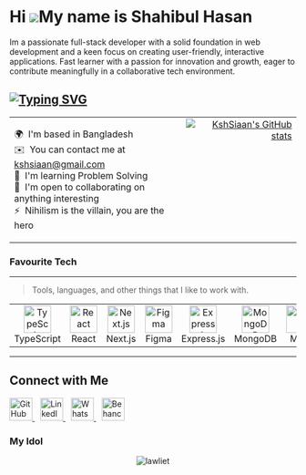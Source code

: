 Hi ![](https://user-images.githubusercontent.com/18350557/176309783-0785949b-9127-417c-8b55-ab5a4333674e.gif)My name is Shahibul Hasan
======================================================================================================================================
Im a passionate full-stack developer with a solid foundation in web development and a keen focus on creating user-friendly, interactive applications. Fast learner with a passion for innovation and growth, eager to contribute meaningfully in a collaborative tech environment.

[![Typing SVG](https://readme-typing-svg.demolab.com?font=Geo&pause=1000&color=FFFFFF&repeat=false&width=435&lines=Web+developer%2C+Web+designer%2C+Music+artist)](https://git.io/typing-svg)
-----------------------------------------

<table style="width: 100%; table-layout: fixed;">
  <tr>
    <!-- Left Text Column -->
    <td style="width: 60%; vertical-align: top;">
      <p>
        🌍  I'm based in Bangladesh<br />
        ✉️  You can contact me at <a href="mailto:kshsiaan@gmail.com">kshsiaan@gmail.com</a><br />
        🧠  I'm learning Problem Solving<br />
        🤝  I'm open to collaborating on anything interesting<br />
        ⚡  Nihilism is the villain, you are the hero
      </p>
    </td>
    <!-- Right GitHub Stats Column -->
    <td style="width: 40%; text-align: right; vertical-align: top;">
      <a href="http://www.github.com/KshSiaan">
        <img src="https://github-readme-stats.vercel.app/api?username=KshSiaan&show_icons=true&hide=&count_private=true&title_color=0891b2&text_color=ffffff&icon_color=0891b2&bg_color=1c1917&hide_border=true&show_icons=true" alt="KshSiaan's GitHub stats" />
      </a>
    </td>
  </tr>
</table>

### Favourite Tech

---
> Tools, languages, and other things that I like to work with.
> 
<table> <tr> <td align="center" width="96"> 
  <a href="#tech"> <img src="https://skillicons.dev/icons?i=ts" width="48" height="48" alt="TypeScript" /> </a>
  <br>
  TypeScript </td> <td align="center" width="96"> <a href="#tech"> <img src="https://skillicons.dev/icons?i=react" width="48" height="48" alt="React" /> </a> <br>React </td> <td align="center" width="96"> <a href="#tech"> <img src="https://skillicons.dev/icons?i=nextjs" width="48" height="48" alt="Next.js" /> </a> <br>Next.js </td> <td align="center" width="96"> <a href="#tech"> <img src="https://skillicons.dev/icons?i=figma" width="48" height="48" alt="Figma" /> </a> <br>Figma </td> <td align="center" width="96"> <a href="#tech"> <img src="https://skillicons.dev/icons?i=express" width="48" height="48" alt="Express.js" /> </a> <br>Express.js </td> <td align="center" width="96"> <a href="#tech"> <img src="https://skillicons.dev/icons?i=mongodb" width="48" height="48" alt="MongoDB" /> </a> <br>MongoDB </td> <td align="center" width="96"> <a href="#tech"> <img src="https://go-skill-icons.vercel.app/api/icons?i=miro" width="48" height="48" alt="Miro" /> </a> <br>Miro </td> <td align="center" width="96"> <a href="#tech"> <img src="https://go-skill-icons.vercel.app/api/icons?i=tailwind" width="48" height="48" alt="Tailwind CSS" /> </a> <br>Tailwind </td> </tr> </table>

---

## Connect with Me  

<a href="https://github.com/KshSiaan" target="_blank" style="margin-right: 10px;">
  <img src="https://github.com/gauravghongde/social-icons/blob/master/SVG/Color/Github.svg" alt="GitHub" width="40" height="40"/>
</a>
<a href="https://www.linkedin.com/in/shahibul-hasan-777395302" target="_blank" style="margin-right: 10px;">
  <img src="https://github.com/gauravghongde/social-icons/blob/master/SVG/Color/LinkedIN.svg" alt="LinkedIn" width="40" height="40"/>
</a>
<a href="https://wa.me/01904387966" target="_blank" style="margin-right: 10px;">
  <img src="https://github.com/gauravghongde/social-icons/blob/master/SVG/Color/WhatsApp.svg" alt="WhatsApp" width="40" height="40"/>
</a>
<a href="https://www.behance.net/kshsiaan" target="_blank">
  <img src="https://github.com/gauravghongde/social-icons/blob/master/SVG/Color/Behance.svg" alt="Behance" width="40" height="40"/>
</a>





### My Idol

<div align="center">
  <img src="https://github.com/KshSiaan/l-gif/blob/main/death%20note%20l%20GIF.gif" alt="lawliet" />
</div>


